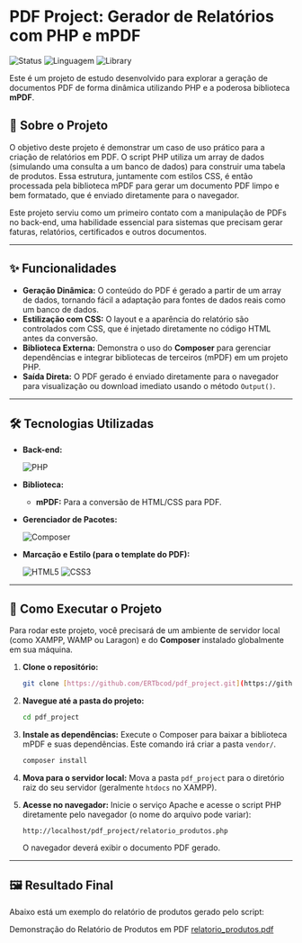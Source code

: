 # PDF Project: Gerador de Relatórios com PHP e mPDF

![Status](https://img.shields.io/badge/status-concluído-brightgreen)    ![Linguagem](https://img.shields.io/badge/linguagem-PHP-blue)    ![Library](https://img.shields.io/badge/library-mPDF-red)

Este é um projeto de estudo desenvolvido para explorar a geração de documentos PDF de forma dinâmica utilizando PHP e a poderosa biblioteca **mPDF**.

## 📝 Sobre o Projeto

O objetivo deste projeto é demonstrar um caso de uso prático para a criação de relatórios em PDF. O script PHP utiliza um array de dados (simulando uma consulta a um banco de dados) para construir uma tabela de produtos. Essa estrutura, juntamente com estilos CSS, é então processada pela biblioteca mPDF para gerar um documento PDF limpo e bem formatado, que é enviado diretamente para o navegador.

Este projeto serviu como um primeiro contato com a manipulação de PDFs no back-end, uma habilidade essencial para sistemas que precisam gerar faturas, relatórios, certificados e outros documentos.

---

## ✨ Funcionalidades

* **Geração Dinâmica:** O conteúdo do PDF é gerado a partir de um array de dados, tornando fácil a adaptação para fontes de dados reais como um banco de dados.
* **Estilização com CSS:** O layout e a aparência do relatório são controlados com CSS, que é injetado diretamente no código HTML antes da conversão.
* **Biblioteca Externa:** Demonstra o uso do **Composer** para gerenciar dependências e integrar bibliotecas de terceiros (mPDF) em um projeto PHP.
* **Saída Direta:** O PDF gerado é enviado diretamente para o navegador para visualização ou download imediato usando o método `Output()`.

---

## 🛠️ Tecnologias Utilizadas

* **Back-end:**
  
    ![PHP](https://img.shields.io/badge/PHP-777BB4?style=for-the-badge&logo=php&logoColor=white)
  
* **Biblioteca:**
    -   **mPDF:** Para a conversão de HTML/CSS para PDF.
* **Gerenciador de Pacotes:**
  
    ![Composer](https://img.shields.io/badge/Composer-885610?style=for-the-badge&logo=Composer&logoColor=white)
  
* **Marcação e Estilo (para o template do PDF):**
  
    ![HTML5](https://img.shields.io/badge/HTML5-E34F26?style=for-the-badge&logo=html5&logoColor=white) ![CSS3](https://img.shields.io/badge/CSS3-1572B6?style=for-the-badge&logo=css3&logoColor=white)

---

## 🚀 Como Executar o Projeto

Para rodar este projeto, você precisará de um ambiente de servidor local (como XAMPP, WAMP ou Laragon) e do **Composer** instalado globalmente em sua máquina.

1.  **Clone o repositório:**
    ```bash
    git clone [https://github.com/ERTbcod/pdf_project.git](https://github.com/ERTbcod/pdf_project.git)
    ```

2.  **Navegue até a pasta do projeto:**
    ```bash
    cd pdf_project
    ```

3.  **Instale as dependências:**
    Execute o Composer para baixar a biblioteca mPDF e suas dependências. Este comando irá criar a pasta `vendor/`.
    ```bash
    composer install
    ```

4.  **Mova para o servidor local:**
    Mova a pasta `pdf_project` para o diretório raiz do seu servidor (geralmente `htdocs` no XAMPP).

5.  **Acesse no navegador:**
    Inicie o serviço Apache e acesse o script PHP diretamente pelo navegador (o nome do arquivo pode variar):
    ```
    http://localhost/pdf_project/relatorio_produtos.php
    ```
    O navegador deverá exibir o documento PDF gerado.

---

## 🖼️ Resultado Final

Abaixo está um exemplo do relatório de produtos gerado pelo script:

Demonstração do Relatório de Produtos em PDF
[relatorio_produtos.pdf](https://github.com/user-attachments/files/22961055/relatorio_produtos.pdf)
